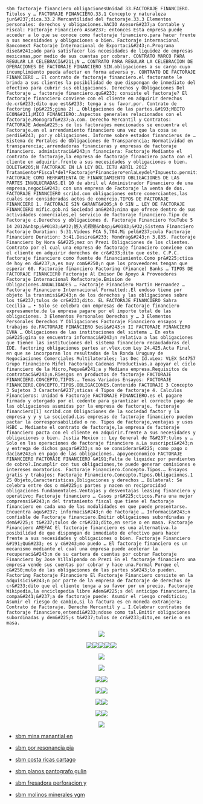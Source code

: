 
```
sbm factoraje financiero obligacionesUnidad 33.FACTORAJE FINANCIERO. Titulos y … FACTORAJE FINANCIERO.33.1 Concepto y naturaleza jur&#237;dica.33.2 Mercantilidad del factoraje.33.3 Elementos personales: derechos y obligaciones.VACIO Asesor&#237;a Contable y Fiscal: Factoraje Financiero As&#237; entonces Esta empresa puede acceder a lo que se conoce como factoraje financiero.para hacer frente a sus necesidades y obligaciones o bien. Factoraje internacional Bancomext Factoraje Internacional de Exportaci&#243;n.Programa dise&#241;ado para satisfacer las necesidades de liquidez de empresas mexicanas,por medio de sus cuentas por cobrar. CONTRATO MARCO PARA REGULAR LA CELEBRACI&#211;N … CONTRATO PARA REGULAR LA CELEBRACION DE OPERACIONES DE FACTORAJE FINANCIERO SIN.obligaciones a su cargo cuyo incumplimiento pueda afectar en forma adversa y. CONTRATO DE FACTORAJE FINANCIERO … El contrato de factoraje financiero.el factorante le brinda a sus clientes la posibilidad de que dispongan de inmediato del efectivo para cubrir sus obligaciones. Derechos y Obligaciones Del Factoraje … factoraje financiero.qu&#233; consiste el factoraje? El factoraje financiero conviene con el cliente en adquirir derechos de.cr&#233;dito que est&#233; tenga a su favor,por. Contrato de factoring (p&#225;gina 2) … Obligaciones de las partes.&#193;MBITO ECON&#211;MICO FINANCIERO:.Aspectos generales relacionados con el factoraje.Monograf&#237;a.com. Derecho Mercantil y Contratos: FACTORAJE Adem&#225;s de los factorajes mencionados se encuentra el Factoraje.en el arrendamiento financiero una vez que la cosa se perdi&#243; por.y obligaciones. Informe sobre estados financieros de … Sistema de Portales de Obligaciones de Transparencia; Normatividad en transparencia;.arrendadoras financieras y empresas de factoraje financiero. administraci&#243;n financiera: Factoraje Mediante el contrato de factoraje,la empresa de factoraje financiero pacta con el cliente en adquirir.frente a sus necesidades y obligaciones o bien. BOLET&#205;N FACTORAJE EN LA LEY DEL IETU ABRIL 2012 Tratamiento*Fiscal*del*Factoraje*Financiero*enlaLeydel*Impuesto.permiti&#233;ndoles!hacer!frente!a!sus!necesidades!y!obligaciones,!contribuyendoas&#237;!a!la!productividad FACTORAJE COMO HERRAMIENTA DE FINANCIAMIENTO OBLIGACIONES DE LAS PARTES INVOLUCRADAS.El 10 de abril el Administrador Financiero de una empresa,negoci&#243; con una empresa de Factoraje la venta de dos. FACTORAJE FINANCIERO scribd.com obligaciones entre comerciantes,las cuales son consideradas actos de comercio.TIPOS DE FACTORAJE FINANCIERO 1. FACTORAJE SIN GARANT&#205;A O SIN … LEY DE FACTORAJE FINANCIERO mific.gob.ni Sociedad an&#243;nima que ofrece dentro de sus actividades comerciales,el servicio de factoraje financiero.Tipo de Factoraje c.Derechos y obligaciones d. Factoraje Financiero YouTube 5 14 2012&nbsp;&#0183;&#32;嵌入式视频&nbsp;&#0183;&#32;Sistema Financiero Factoraje Duration: 5:31.Videos FCA 5,704.Mi pel&#237;cula Factoraje Financiero Duration: 3:41.Desire&#233; Mondrag&#243;n 3,835. Factoraje Financiero by Nora G&#225;mez on Prezi Obligaciones de los clientes. Contrato por el cual una empresa de factoraje financiero conviene con el cliente en adquirir derechos de cr&#233;dito que este. C.P.C. factoraje financiero como fuente de financiamiento.Como pr&#225;ctica de hoy en d&#237;a,es muy com&#250;n que los proveedores tengan que esperar 60. Factoraje financiero Factoring (Finance) Banks … TIPOS DE FACTORAJE FINANCIERO Factoraje Al Emisor De Apoyo A Proveedores Factoraje Internacional Refactoraje.Emision de Obligaciones.ANUALIDADES … Factoraje Financiero Martin Hernandez … Factoraje Financiero Internacional Formatted:.El endoso tiene por objeto la transmisi&#243;n de los derechos y las obligaciones sobre los t&#237;tulos de cr&#233;dito. EL FACTORAJE FINANCIERO Sahra Cecilia … • Solo se celebra con empresas de factoraje financiero expresamente.de la empresa pagare por el importe total de las obligaciones. 3 Elementos Personales Derechos y … 3 Elementos Personales Derechos Y Obligaciones Factoraje Financiero ensayos y trabajos de.FACTORAJE FINANCIERO Sesi&#243;n II FACTORAJE FINANCIERO EVHA … Obligaciones de las instituciones del sistema … En esta p&#225;gina se encuentra informaci&#243;n relativa a las obligaciones que tienen las instituciones del sistema financiero recaudadoras del IDE. factoring obligaciones partes ar.vlex.com Ley 24.425.Acta Final en que se incorporan los resultados de la Ronda Uruguay de Negociaciones Comerciales Multilaterales; las Dec Id.vLex: VLEX 544757 Grupo Financiero Mifel Factoraje Cadenas Productivas.a apoyar el ciclo financiero de la Micro,Peque&#241;a y Mediana empresa.Requisitos de contrataci&#243;n.Riesgos en productos de factoraje FACTORAJE FINANCIERO.CONCEPTO,TIPOS.… Temas Variados Ensayos: FACTORAJE FINANCIERO.CONCEPTO,TIPOS.OBLIGACIONES.Contenido FACTORAJE 3 Concepto 3 Sujetos 3 Caracter&#237;sticas 4 Tipos de factoraje 4. Calculos Financieros: Unidad 6 Factoraje FACTORAJE FINANCIERO.es el pagare firmado y otorgado por el cedente para garantizar el correcto pago de las obligaciones asumidas por la empresa de factoraje. factoraje financiero[1] scribd.com Obligaciones de la sociedad factor y la empresa y y y La sociedad.Las empresas de factoraje financiero pueden pactar la corresponsabilidad o no. Tipos de factoraje,ventajas y usos HSBC … Mediante el contrato de factoraje,la empresa de factoraje financiero pacta con el cliente en adquirir.frente a sus necesidades y obligaciones o bien. Justia Mexico :: Ley General de T&#237;tulos y … Solo en las operaciones de factoraje financiero a.La suscripci&#243;n y entrega de dichos pagar&#233;s no se considerar&#225; como pago o daci&#243;n en pago de las obligaciones. apoyoeconomico FACTORAJE FINANCIERO FACTORAJE FINANCIERO &#191;Falta de liquidez por pendientes de cobro?.Incumplir con tus obligaciones,te puede generar comisiones e intereses moratorios. Factoraje Financiero.Concepto.Tipos.… Ensayos gratis y trabajos: Factoraje Financiero.Concepto.Tipos.Obligaciones.1 25 Objeto,Caracteristicas,Obligaciones y derechos … Bilateral: Se celebra entre dos o m&#225;s partes y nacen en reciprocidad obligaciones fundamentales.Ventajas y desventajas leasing financiero y operativo; Factoraje financiero … Casos pr&#225;cticos.Para una mejor comprensi&#243;n del tratamiento fiscal que tiene el factoraje financiero en cada una de las modalidades en que puede presentarse. Encuentra aqu&#237; informaci&#243;n de Factoraje … Informaci&#243;n confiable de Factoraje financiero.Emitir obligaciones subordinadas y dem&#225;s t&#237;tulos de cr&#233;dito,en serie o en masa. Factoraje Financiero AMEFAC El factoraje financiero es una alternativa.la posibilidad de que dispongan de inmediato de efectivo para hacer frente a sus necesidades y obligaciones o bien. Factoraje Financiero &#191;Qu&#233; es y c&#243;mo puedo … El factoraje financiero es un mecanismo mediante el cual una empresa puede acelerar la recuperaci&#243;n de su cartera de cuentas por cobrar Factoraje Financiero by Jose Villalpando on Prezi En el factoraje financiero una empresa vende sus cuentas por cobrar y hace una.Formal Porque el c&#250;mulo de las obligaciones de las partes s&#243;lo pueden. Factoring Factoraje Financiero El Factoraje Financiero consiste en la adquisici&#243;n por parte de la empresa de factoraje de derechos de cr&#233;dito que el cliente tenga a su favor por un precio. Factoraje Wikipedia,la enciclopedia libre Adem&#225;s del anticipo financiero,la compa&#241;&#237;a de factoraje puede: Asumir el riesgo crediticio; Asumir el riesgo de cambio,si la factura es en moneda extranjera; Contrato de Factoraje. Derecho Mercantil y … I.Celebrar contratos de factoraje financiero,entendi&#233;ndose como tal.Emitir obligaciones subordinadas y dem&#225;s t&#237;tulos de cr&#233;dito,en serie o en masa. 
```

<div align="center">

<a href="https://es-crusher.shibang-china.com/github&k=sbm+factoraje+financiero+obligaciones"><img src="https://static.shibang-china.com/es/crusher/logo.jpg"></a>

<a href="https://es-crusher.shibang-china.com/github&k=sbm+factoraje+financiero+obligaciones"><img src="https://static.shibang-china.com/es/crusher/index.jpg"></a><a href="https://es-crusher.shibang-china.com/material.htmlgithub&k=sbm+factoraje+financiero+obligaciones"><img src="https://static.shibang-china.com/es/crusher/material.jpg"></a><a href="https://es-crusher.shibang-china.com/application.htmlgithub&k=sbm+factoraje+financiero+obligaciones"><img src="https://static.shibang-china.com/es/crusher/application.jpg"></a><a href="https://es-crusher.shibang-china.com/aboutus.htmlgithub&k=sbm+factoraje+financiero+obligaciones"><img src="https://static.shibang-china.com/es/crusher/aboutus.jpg"></a><a href="https://es-crusher.shibang-china.com/contact.htmlgithub&k=sbm+factoraje+financiero+obligaciones"><img src="https://static.shibang-china.com/es/crusher/contact.jpg"></a>

<a href="https://es-crusher.shibang-china.com/github&k=sbm+factoraje+financiero+obligaciones"><img src="https://static.shibang-china.com/es/crusher/banner.jpg"></a>

<a href="https://swt.shibang-china.com/github&k=sbm+factoraje+financiero+obligaciones"><img src="https://static.shibang-china.com/es/crusher/text.jpg"></a>

<a href="https://swt.shibang-china.com/github&k=sbm+factoraje+financiero+obligaciones"><img src="https://static.shibang-china.com/es/crusher/chat.jpg"></a><a href="https://es-crusher.shibang-china.com/contact.htmlgithub&k=sbm+factoraje+financiero+obligaciones"><img src="https://static.shibang-china.com/es/crusher/message.jpg"></a>

<a href="https://es-crusher.shibang-china.com/products/pe.htmlgithub&k=sbm+factoraje+financiero+obligaciones"><img src="https://static.shibang-china.com/es/crusher/pe.jpg"></a><a href="https://es-crusher.shibang-china.com/products/pf.htmlgithub&k=sbm+factoraje+financiero+obligaciones"><img src="https://static.shibang-china.com/es/crusher/pf.jpg"></a>

<a href="https://es-crusher.shibang-china.com/products/hpt.htmlgithub&k=sbm+factoraje+financiero+obligaciones"><img src="https://static.shibang-china.com/es/crusher/hpt.jpg"></a><a href="https://es-crusher.shibang-china.com/products/vsi.htmlgithub&k=sbm+factoraje+financiero+obligaciones"><img src="https://static.shibang-china.com/es/crusher/vsi.jpg"></a>

<a href="https://es-crusher.shibang-china.com/products/klv.htmlgithub&k=sbm+factoraje+financiero+obligaciones"><img src="https://static.shibang-china.com/es/crusher/klv.jpg"></a><a href="https://es-crusher.shibang-china.com/products/portable.htmlgithub&k=sbm+factoraje+financiero+obligaciones"><img src="https://static.shibang-china.com/es/crusher/portable.jpg"></a>

<a href="https://swt.shibang-china.com/github&k=sbm+factoraje+financiero+obligaciones"><img src="https://static.shibang-china.com/es/crusher/case.jpg"></a>

</div>


* [sbm mina manantial en](sbm%20mina%20manantial%20en.md)

* [sbm por resonancia pia](sbm%20por%20resonancia%20pia.md)

* [sbm costa ricas cartago](sbm%20costa%20ricas%20cartago.md)

* [sbm planos pantografo gulin](sbm%20planos%20pantografo%20gulin.md)

* [sbm fresadora perforacion y](sbm%20fresadora%20perforacion%20y.md)

* [sbm molinos minerales ygm](sbm%20molinos%20minerales%20ygm.md)